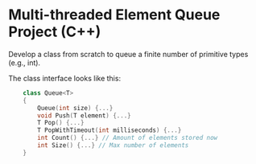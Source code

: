 # Multi-threaded Element Queue Project (C++)
Develop a class from scratch to queue a finite number of primitive types (e.g., int).

The class interface looks like this: 

```c++
    class Queue<T> 
    {
        Queue(int size) {...}
        void Push(T element) {...}
        T Pop() {...}
        T PopWithTimeout(int milliseconds) {...}
        int Count() {...} // Amount of elements stored now
        int Size() {...} // Max number of elements
    }
```
